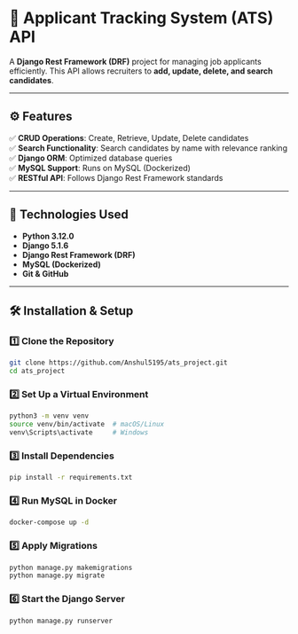 # 🚀 Applicant Tracking System (ATS) API

A **Django Rest Framework (DRF)** project for managing job applicants efficiently. This API allows recruiters to **add, update, delete, and search candidates**.

---

## ⚙️ Features
✅ **CRUD Operations**: Create, Retrieve, Update, Delete candidates  
✅ **Search Functionality**: Search candidates by name with relevance ranking  
✅ **Django ORM**: Optimized database queries  
✅ **MySQL Support**: Runs on MySQL (Dockerized)  
✅ **RESTful API**: Follows Django Rest Framework standards  

---

## 📌 Technologies Used
- **Python 3.12.0**
- **Django 5.1.6**
- **Django Rest Framework (DRF)**
- **MySQL (Dockerized)**
- **Git & GitHub**

---

## 🛠 Installation & Setup

### **1️⃣ Clone the Repository**
```sh
git clone https://github.com/Anshul5195/ats_project.git
cd ats_project
```

### **2️⃣ Set Up a Virtual Environment**
```sh
python3 -m venv venv
source venv/bin/activate  # macOS/Linux
venv\Scripts\activate     # Windows
```

### **3️⃣ Install Dependencies**
```sh
pip install -r requirements.txt
```

### **4️⃣ Run MySQL in Docker**
```sh
docker-compose up -d
```

### **5️⃣ Apply Migrations**
```sh
python manage.py makemigrations
python manage.py migrate
```

### **6️⃣ Start the Django Server**
```sh
python manage.py runserver
```